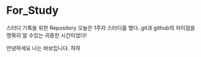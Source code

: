 # For_Study

스터디 기록을 위한 Repository
오늘은 1주차 스터디를 했다. git과 github의 차이점을 명확히 알 수있는 귀중한 시간이었다!

<p>안녕하세요 나는 바보입니다. 하하</p>
